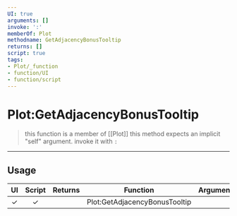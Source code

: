 ```yaml
---
UI: true
arguments: []
invoke: ':'
memberOf: Plot
methodname: GetAdjacencyBonusTooltip
returns: []
script: true
tags:
- Plot/_function
- function/UI
- function/script
---
```

# Plot:GetAdjacencyBonusTooltip
> this function is a member of [[Plot]]
> this method expects an implicit "self" argument. invoke it with `:`
-----
## Usage
|  UI | Script | Returns | Function | Arguments |
|:---:|:------:|-------:|:--------:|:---------|
|✓|✓||Plot:GetAdjacencyBonusTooltip||
